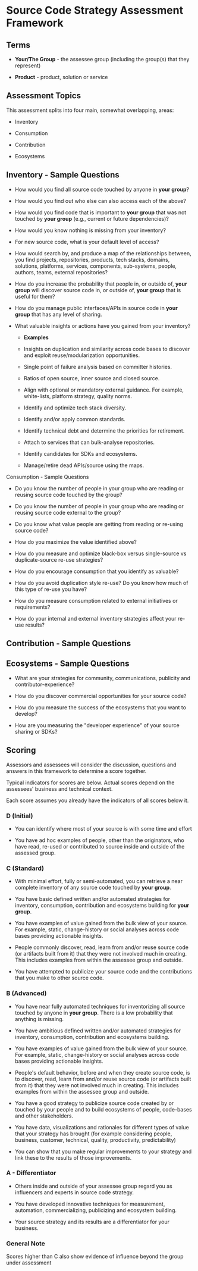 # Source Code Strategy Assessment Framework

## Terms

- **Your/The Group** - the assessee group (including the group(s) that they represent)

- **Product** - product, solution or service

## Assessment Topics

This assessment splits into four main, somewhat overlapping, areas:

- Inventory

- Consumption

- Contribution

- Ecosystems

## Inventory - Sample Questions

- How would you find all source code touched by anyone in **your group**?

- How would you find out who else can also access each of the above?

- How would you find code that is important to **your group** that was
not touched by **your group** (e.g., current or future dependencies)?

- How would you know nothing is missing from your inventory?

- For new source code, what is your default level of access?

- How would search by, and produce a map of the relationships between, you find
projects, repositories, products, tech stacks, domains, solutions, platforms,
services, components, sub-systems, people, authors, teams, external repositories?

- How do you increase the probability that people in, or outside of, **your group**
will discover source code in, or outside of, **your group** that is useful for them?

- How do you manage public interfaces/APIs in source code in **your group** that
has any level of sharing.

- What valuable insights or actions have you gained from your inventory?

  - **Examples**

  - Insights on duplication and similarity across code bases to discover
  and exploit reuse/modularization opportunities.

  - Single point of failure analysis based on committer histories.

  - Ratios of open source, inner source and closed source.

  - Align with optional or mandatory external guidance. For example,
  white-lists, platform strategy, quality norms.

  - Identify and optimize tech stack diversity.

  - Identify and/or apply common standards.

  - Identify technical debt and determine the priorities for retirement.

  - Attach to services that can bulk-analyse repositories.

  - Identify candidates for SDKs and ecosystems.

  - Manage/retire dead APIs/source using the maps.

 Consumption - Sample Questions

- Do you know the number of people in your group who are reading or
reusing source code touched by the group?

- Do you know the number of people in your group who are reading or
reusing source code external to the group?

- Do you know what value people are getting from reading or re-using source
code?

- How do you maximize the value identified above?

- How do you measure and optimize black-box versus single-source vs
duplicate-source re-use strategies?

- How do you encourage consumption that you identify as valuable?

- How do you avoid duplication style re-use? Do you know how much of this type
of re-use you have?

- How do you measure consumption related to external initiatives or requirements?

- How do your internal and external inventory strategies affect your re-use results?

## Contribution - Sample Questions

## Ecosystems - Sample Questions

- What are your strategies for community, communications, publicity and contributor-experience?

- How do you discover commercial opportunities for your source code?

- How do you measure the success of the ecosystems that you want to develop?

- How are you measuring the "developer experience" of your source sharing or SDKs?

## Scoring

Assessors and assessees will consider the discussion, questions
and answers in this framework to determine a score together.

Typical indicators for scores are below. Actual scores depend on the
assessees' business and technical context.

Each score assumes you already have the indicators of all scores below it.

### D (Initial)

- You can identify where most of your source is with some time and effort

- You have ad hoc examples of people, other than the originators,
who have read, re-used or contributed to source inside and outside of the
assessed group.

### C (Standard)

- With minimal effort, fully or semi-automated, you can retrieve a near complete
inventory of any source code touched by **your group**.

- You have basic defined written and/or automated strategies for inventory,
consumption, contribution and ecosystems building for **your group**.

- You have examples of value gained from the bulk view of your source. For
example, static, change-history or social analyses across code bases
providing actionable insights.

- People commonly discover, read, learn from and/or reuse source
code (or artifacts built from it) that they were not involved much in creating.
This includes examples from within the assessee group and outside.

- You have attempted to publicize your source code and the contributions that
you make to other source code.

### B (Advanced)

- You have near fully automated techniques for inventorizing all source
touched by anyone in **your group**. There is a low probability that
anything is missing.

- You have ambitious defined written and/or automated strategies for inventory,
consumption, contribution and ecosystems building.

- You have examples of value gained from the bulk view of your source. For
example, static, change-history or social analyses across code bases
providing actionable insights.

- People's default behavior, before and when they create source code, is to
discover, read, learn from and/or reuse source code (or artifacts built from it)
that they were not involved much in creating. This includes examples from within
the assessee group and outside.

- You have a good strategy to publicize source code created by or touched by your
people and to build ecosystems of people, code-bases and other stakeholders.

- You have data, visualizations and rationales for different types of value
that your strategy has brought (for example considering people, business,
customer, technical, quality, productivity, predictability)

- You can show that you make regular improvements to your strategy and link
these to the results of those improvements.

### A - Differentiator

- Others inside and outside of your assessee group regard you as influencers
and experts in source code strategy.

- You have developed innovative techniques for measurement, automation, commercializing,
publicizing and ecosystem building.

- Your source strategy and its results are a differentiator for your business.

### General Note

Scores higher than C also show evidence of influence beyond the group under assessment
